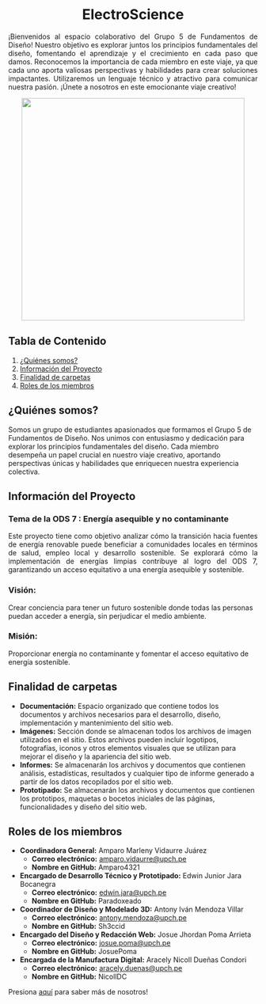 <h1 align="center">ElectroScience</h1>

<p align="justify">
  ¡Bienvenidos al espacio colaborativo del Grupo 5 de Fundamentos de Diseño! Nuestro objetivo es explorar juntos los principios fundamentales del diseño, fomentando el aprendizaje y el crecimiento en cada paso que damos. Reconocemos la importancia de cada miembro en este viaje, ya que cada uno aporta valiosas perspectivas y habilidades para crear soluciones impactantes. Utilizaremos un lenguaje técnico y atractivo para comunicar nuestra pasión. ¡Únete a nosotros en este emocionante viaje creativo!
</p>

<p align="center">
  <img src="https://github.com/Paradoxeado/prototypeProject/blob/main/Im%C3%A1genes/FotoGrupal01.jpg" width="450" style="margin: auto;">
</p>

## Tabla de Contenido
  1. [¿Quiénes somos?](#quiénes-somos)
  2. [Información del Proyecto](#información-del-proyecto)
  3. [Finalidad de carpetas](#finalidad-de-carpetas)
  4. [Roles de los miembros](#roles-de-los-miembros)

## ¿Quiénes somos?
Somos un grupo de estudiantes apasionados que formamos el Grupo 5 de Fundamentos de Diseño. Nos unimos con entusiasmo y dedicación para explorar los principios fundamentales del diseño. Cada miembro desempeña un papel crucial en nuestro viaje creativo, aportando perspectivas únicas y habilidades que enriquecen nuestra experiencia colectiva.

## Información del Proyecto
### Tema de la ODS 7 : Energía asequible y no contaminante
<p align="justify">
Este proyecto tiene como objetivo analizar cómo la transición hacia fuentes de energía renovable puede beneficiar a comunidades locales en términos de salud, empleo local y desarrollo sostenible. Se explorará cómo la implementación de energías limpias contribuye al logro del ODS 7, garantizando un acceso equitativo a una energía asequible y sostenible.
</p>

### Visión:
Crear conciencia para tener un futuro sostenible donde todas las personas puedan acceder a energía, sin  perjudicar el medio ambiente.

### Misión:
Proporcionar energía no contaminante y fomentar el acceso equitativo de energía sostenible.

## Finalidad de carpetas
- **Documentación:** Espacio organizado que contiene todos los documentos y archivos necesarios para el desarrollo, diseño, implementación y mantenimiento del sitio web.
- **Imágenes:** Sección donde se almacenan todos los archivos de imagen utilizados en el sitio. Estos archivos pueden incluir logotipos, fotografías, iconos y otros elementos visuales que se utilizan para mejorar el diseño y la apariencia del sitio web.
- **Informes:** Se almacenarán los archivos y documentos que contienen análisis, estadísticas, resultados y cualquier tipo de informe generado a partir de los datos recopilados por el sitio web.
- **Prototipado:** Se almacenarán los archivos y documentos que contienen los prototipos, maquetas o bocetos iniciales de las páginas, funcionalidades y diseño del sitio web.

## Roles de los miembros
- **Coordinadora General:** Amparo Marleny Vidaurre Juárez
	- **Correo electrónico:** amparo.vidaurre@upch.pe
	- **Nombre en GitHub:** Amparo4321
- **Encargado de Desarrollo Técnico y Prototipado:** Edwin Junior Jara Bocanegra
	- **Correo electrónico:** edwin.jara@upch.pe
	- **Nombre en GitHub:** Paradoxeado
- **Coordinador de Diseño y Modelado 3D:** Antony Iván Mendoza Villar
	- **Correo electrónico:** antony.mendoza@upch.pe
	- **Nombre en GitHub:** Sh3ccid
- **Encargado del Diseño y Redacción Web:** Josue Jhordan Poma Arrieta
	- **Correo electrónico:** josue.poma@upch.pe
	- **Nombre en GitHub:** JosuePoma
- **Encargada de la Manufactura Digital:** Aracely Nicoll Dueñas Condori
	- **Correo electrónico:** aracely.duenas@upch.pe
	- **Nombre en GitHub:** NicollDC

Presiona [aquí](https://github.com/Paradoxeado/prototypeProject/tree/main/FdD/Entregables/Entregable01.md) para saber más de nosotros!
</p>
